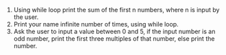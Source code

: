 1. Using while loop print the sum of the first n numbers, where n is input by the user.
2. Print your name infinite number of times, using while loop.
3. Ask the user to input a value between 0 and 5, if the input number is an odd number, print the first three multiples of that number, else print the number.
